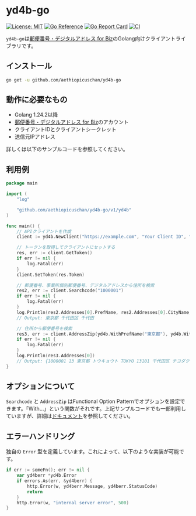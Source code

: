 # yd4b-go

[![License: MIT](https://img.shields.io/badge/License-MIT-brightgreen?style=flat-square)](/LICENSE)
[![Go Reference](https://pkg.go.dev/badge/github.com/aethiopicuschan/yd4b-go.svg)](https://pkg.go.dev/github.com/aethiopicuschan/yd4b-go)
[![Go Report Card](https://goreportcard.com/badge/github.com/aethiopicuschan/yd4b-go)](https://goreportcard.com/report/github.com/aethiopicuschan/yd4b-go)
[![CI](https://github.com/aethiopicuschan/yd4b-go/actions/workflows/ci.yaml/badge.svg)](https://github.com/aethiopicuschan/yd4b-go/actions/workflows/ci.yaml)

`yd4b-go`は[郵便番号・デジタルアドレス for Biz](https://guide-biz.da.pf.japanpost.jp/)のGolang向けクライアントライブラリです。

## インストール

```sh
go get -u github.com/aethiopicuschan/yd4b-go
```

## 動作に必要なもの

- Golang 1.24.2以降
- [郵便番号・デジタルアドレス for Biz](https://guide-biz.da.pf.japanpost.jp/)のアカウント
- クライアントIDとクライアントシークレット
- 送信元IPアドレス

詳しくは以下のサンプルコードを参照してください。

## 利用例

```go
package main

import (
	"log"

	"github.com/aethiopicuschan/yd4b-go/v1/yd4b"
)

func main() {
	// APIクライアントを作成
	client := yd4b.NewClient("https://example.com", "Your Client ID", "Your Client secret", "Your global ip address")

	// トークンを取得してクライアントにセットする
	res, err := client.GetToken()
	if err != nil {
		log.Fatal(err)
	}
	client.SetToken(res.Token)

	// 郵便番号、事業所個別郵便番号、デジタルアドレスから住所を検索
	res2, err := client.Searchcode("1000001")
	if err != nil {
		log.Fatal(err)
	}
	log.Println(res2.Addresses[0].PrefName, res2.Addresses[0].CityName, res2.Addresses[0].TownName)
	// Output: 東京都 千代田区 千代田

	// 住所から郵便番号を検索
	res3, err := client.AddressZip(yd4b.WithPrefName("東京都"), yd4b.WithCityName("千代田区"), yd4b.WithTownName("千代田"))
	if err != nil {
		log.Fatal(err)
	}
	log.Println(res3.Addresses[0])
	// Output: {1000001 13 東京都 トウキョウト TOKYO 13101 千代田区 チヨダク CHIYODA-KU 千代田 チヨダ CHIYODA}
}
```

## オプションについて

`Searchcode` と `AddressZip` はFunctional Option Patternでオプションを設定できます。「With...」という関数がそれです。上記サンプルコードでも一部利用していますが、詳細は[ドキュメント](https://pkg.go.dev/github.com/aethiopicuschan/yd4b-go)を参照してください。

## エラーハンドリング

独自の `Error` 型を定義しています。これによって、以下のような実装が可能です。

```go
if err := someFn(); err != nil {
	var yd4berr *yd4b.Error
	if errors.As(err, &yd4berr) {
		http.Error(w, yd4berr.Message, yd4berr.StatusCode)
		return
	}
	http.Error(w, "internal server error", 500)
}
```
